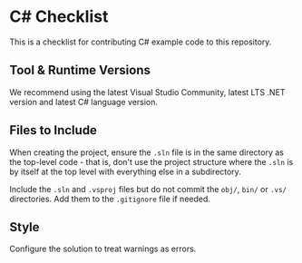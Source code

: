 # C# Checklist

This is a checklist for contributing C# example code to this repository.

## Tool & Runtime Versions

We recommend using the latest Visual Studio Community, latest LTS .NET version and latest C# language version.

## Files to Include

When creating the project, ensure the `.sln` file is in the same directory as the top-level
code - that is, don't use the project structure where the `.sln` is by itself at the top level
with everything else in a subdirectory.

Include the `.sln` and `.vsproj` files but do not commit the `obj/`, `bin/` or `.vs/` directories.
Add them to the `.gitignore` file if needed.

## Style

Configure the solution to treat warnings as errors.
